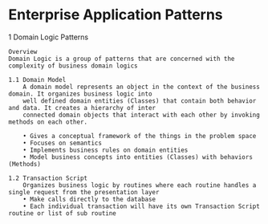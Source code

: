 Enterprise Application Patterns
=============================

1 Domain Logic Patterns
    
    Overview
    Domain Logic is a group of patterns that are concerned with the complexity of business domain logics

    1.1 Domain Model
        A domain model represents an object in the context of the business domain. It organizes business logic into
        well defined domain entities (Classes) that contain both behavior and data. It creates a hierarchy of inter 
        connected domain objects that interact with each other by invoking methods on each other.
 
        • Gives a conceptual framework of the things in the problem space
        • Focuses on semantics
        • Implements business rules on domain entities
        • Model business concepts into entities (Classes) with behaviors (Methods)
        
    1.2 Transaction Script
        Organizes business logic by routines where each routine handles a single request from the presentation layer
        • Make calls directly to the database
        • Each individual transaction will have its own Transaction Script routine or list of sub routine
